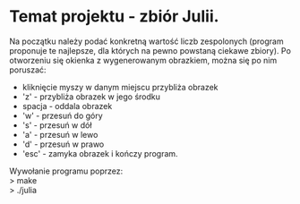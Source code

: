 # Temat projektu - zbiór Julii.

Na początku należy podać konkretną wartość liczb zespolonych (program proponuje te najlepsze, dla których na pewno powstaną ciekawe zbiory). Po otworzeniu się okienka z wygenerowanym obrazkiem, można się po nim poruszać:
 - kliknięcie myszy w danym miejscu przybliża obrazek
 - 'z'  - przybliża obrazek w jego środku
 - spacja - oddala obrazek
 - 'w' - przesuń do góry
 - 's' - przesuń w dół
 - 'a' - przesuń w lewo
 - 'd' - przesuń w prawo
 - 'esc' - zamyka obrazek i kończy program.

Wywołanie programu poprzez: <br>
  \> make <br>
  \> ./julia

